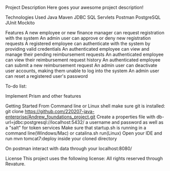 Project Description
Here goes your awesome project description!

Technologies Used
Java
Maven
JDBC
SQL
Servlets
Postman
PostgreSQL
JUnit
Mockito

Features
A new employee or new finance manager can request registration with the system
An admin user can approve or deny new registration requests
A registered employee can authenticate with the system by providing valid credentials
An authenticated employee can view and manage their pending reimbursement requests
An authenticated employee can view their reimbursement request history 
An authenticated employee can submit a new reimbursement request
An admin user can deactivate user accounts, making them unable to log into the system
An admin user can reset a registered user's password

To-do list:

Implement Prism and other features

Getting Started
From Command line or Linux shell make sure git is installed: git clone https://github.com/220207-java-enterprise/Andrew_foundations_project.git
Create a properties file with db-url=jdbc:postgresql://localhost:5432/ a username and password as well as a "salt" for token services
Make sure that startup.sh is running in a command line(Windows/Mac) or catalina.sh run(Linux)
Open your IDE and run mvn tomcat7:deploy inside your cloned directory

On postman interact with data through your localhost:8080/


License
This project uses the following license: All rights reserved through Revature.
